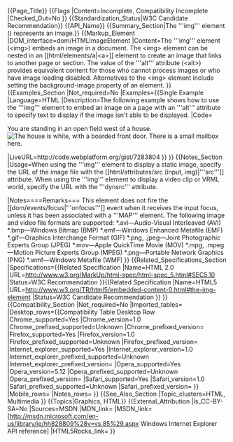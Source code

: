 {{Page_Title}}
{{Flags
|Content=Incomplete, Compatibility Incomplete
|Checked_Out=No
}}
{{Standardization_Status|W3C Candidate Recommendation}}
{{API_Name}}
{{Summary_Section|The '''img''' element <nowiki>(<img>)</nowiki> represents an image.}}
{{Markup_Element
|DOM_interface=dom/HTMLImageElement
|Content=The '''img''' element (&lt;img&gt;) embeds an image in a document. The &lt;img&gt; element can be nested in an [[html/elements/a|&lt;a&gt;]] element to create an image that links to another page or section. The value of the '''alt''' attribute (&lt;alt&gt;) provides equivalent content for those who cannot process images or who have image loading disabled.  Alternatives to the &lt;img&gt; element include setting the background-image property of an element.
}}
{{Examples_Section
|Not_required=No
|Examples={{Single Example
|Language=HTML
|Description=The following example shows how to use the '''img''' element to embed an image on a page with an '''alt''' attribute to specify text to display if the image isn't able to be displayed.
|Code=<nowiki>
<p>
  You are standing in an open field west of a house.
  <img src="house.jpeg" alt="The house is white, with a boarded front door.">
  There is a small mailbox here.
</p>
</nowiki>
|LiveURL=http://code.webplatform.org/gist/7283804
}}
}}
{{Notes_Section
|Usage=When using the '''img''' element to display a static image, specify the URL of the image file with the [[html/attributes/src (input, img)|'''src''']] attribute.  When using the '''img''' element to display a video clip or  VRML world, specify the URL with the '''dynsrc''' attribute.


|Notes====Remarks===
This element does not fire the [[dom/events/focus|'''onfocus''']] event when it receives the input focus, unless it has been associated with a '''MAP''' element.
The following image and video file formats are supported:
*.avi—Audio-Visual Interleaved (AVI)
*.bmp—Windows Bitmap (BMP)
*.emf—Windows Enhanced Metafile (EMF)
*.gif—Graphics Interchange Format (GIF)
*.png, .jpeg—Joint Photographic Experts Group (JPEG)
*.mov—Apple QuickTime Movie (MOV)
*.mpg, .mpeg—Motion Picture Experts Group (MPEG)
*.png—Portable Network Graphics (PNG)
*.wmf—Windows Metafile (WMF)
}}
{{Related_Specifications_Section
|Specifications={{Related Specification
|Name=HTML 2.0
|URL=http://www.w3.org/MarkUp/html-spec/html-spec_5.html#SEC5.10
|Status=W3C Recommendation
}}{{Related Specification
|Name=HTML5
|URL=http://www.w3.org/TR/html5/embedded-content-0.html#the-img-element
|Status=W3C Candidate Recommendation
}}
}}
{{Compatibility_Section
|Not_required=No
|Imported_tables=
|Desktop_rows={{Compatibility Table Desktop Row
|Chrome_supported=Yes
|Chrome_version=1.0
|Chrome_prefixed_supported=Unknown
|Chrome_prefixed_version=
|Firefox_supported=Yes
|Firefox_version=1.0
|Firefox_prefixed_supported=Unknown
|Firefox_prefixed_version=
|Internet_explorer_supported=Yes
|Internet_explorer_version=1.0
|Internet_explorer_prefixed_supported=Unknown
|Internet_explorer_prefixed_version=
|Opera_supported=Yes
|Opera_version=5.12
|Opera_prefixed_supported=Unknown
|Opera_prefixed_version=
|Safari_supported=Yes
|Safari_version=1.0
|Safari_prefixed_supported=Unknown
|Safari_prefixed_version=
}}
|Mobile_rows=
|Notes_rows=
}}
{{See_Also_Section
|Topic_clusters=HTML, Multimedia
}}
{{Topics|Graphics, HTML}}
{{External_Attribution
|Is_CC-BY-SA=No
|Sources=MSDN
|MDN_link=
|MSDN_link=[http://msdn.microsoft.com/en-us/library/ie/hh828809%28v=vs.85%29.aspx Windows Internet Explorer API reference]
|HTML5Rocks_link=
}}